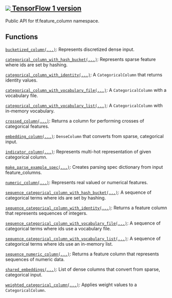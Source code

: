 [ ![](https://tensorflow.google.cn/images/tf_logo_32px.png) TensorFlow 1
version](/versions/r1.15/api_docs/python/tf/compat/v2/feature_column)  
---  
  
Public API for tf.feature_column namespace.

## Functions

[`bucketized_column(...)`](https://tensorflow.google.cn/api_docs/python/tf/feature_column/bucketized_column):
Represents discretized dense input.

[`categorical_column_with_hash_bucket(...)`](https://tensorflow.google.cn/api_docs/python/tf/feature_column/categorical_column_with_hash_bucket):
Represents sparse feature where ids are set by hashing.

[`categorical_column_with_identity(...)`](https://tensorflow.google.cn/api_docs/python/tf/feature_column/categorical_column_with_identity):
A `CategoricalColumn` that returns identity values.

[`categorical_column_with_vocabulary_file(...)`](https://tensorflow.google.cn/api_docs/python/tf/feature_column/categorical_column_with_vocabulary_file):
A `CategoricalColumn` with a vocabulary file.

[`categorical_column_with_vocabulary_list(...)`](https://tensorflow.google.cn/api_docs/python/tf/feature_column/categorical_column_with_vocabulary_list):
A `CategoricalColumn` with in-memory vocabulary.

[`crossed_column(...)`](https://tensorflow.google.cn/api_docs/python/tf/feature_column/crossed_column):
Returns a column for performing crosses of categorical features.

[`embedding_column(...)`](https://tensorflow.google.cn/api_docs/python/tf/feature_column/embedding_column):
`DenseColumn` that converts from sparse, categorical input.

[`indicator_column(...)`](https://tensorflow.google.cn/api_docs/python/tf/feature_column/indicator_column):
Represents multi-hot representation of given categorical column.

[`make_parse_example_spec(...)`](https://tensorflow.google.cn/api_docs/python/tf/feature_column/make_parse_example_spec):
Creates parsing spec dictionary from input feature_columns.

[`numeric_column(...)`](https://tensorflow.google.cn/api_docs/python/tf/feature_column/numeric_column):
Represents real valued or numerical features.

[`sequence_categorical_column_with_hash_bucket(...)`](https://tensorflow.google.cn/api_docs/python/tf/feature_column/sequence_categorical_column_with_hash_bucket):
A sequence of categorical terms where ids are set by hashing.

[`sequence_categorical_column_with_identity(...)`](https://tensorflow.google.cn/api_docs/python/tf/feature_column/sequence_categorical_column_with_identity):
Returns a feature column that represents sequences of integers.

[`sequence_categorical_column_with_vocabulary_file(...)`](https://tensorflow.google.cn/api_docs/python/tf/feature_column/sequence_categorical_column_with_vocabulary_file):
A sequence of categorical terms where ids use a vocabulary file.

[`sequence_categorical_column_with_vocabulary_list(...)`](https://tensorflow.google.cn/api_docs/python/tf/feature_column/sequence_categorical_column_with_vocabulary_list):
A sequence of categorical terms where ids use an in-memory list.

[`sequence_numeric_column(...)`](https://tensorflow.google.cn/api_docs/python/tf/feature_column/sequence_numeric_column):
Returns a feature column that represents sequences of numeric data.

[`shared_embeddings(...)`](https://tensorflow.google.cn/api_docs/python/tf/feature_column/shared_embeddings):
List of dense columns that convert from sparse, categorical input.

[`weighted_categorical_column(...)`](https://tensorflow.google.cn/api_docs/python/tf/feature_column/weighted_categorical_column):
Applies weight values to a `CategoricalColumn`.

